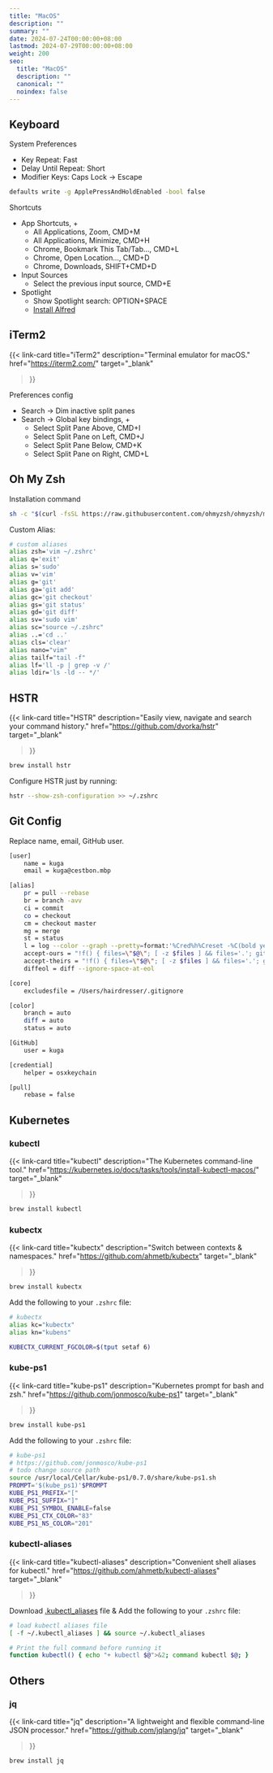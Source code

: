 ```yaml
---
title: "MacOS"
description: ""
summary: ""
date: 2024-07-24T00:00:00+08:00
lastmod: 2024-07-29T00:00:00+08:00
weight: 200
seo:
  title: "MacOS"
  description: ""
  canonical: ""
  noindex: false
---
```


## Keyboard

System Preferences

* Key Repeat: Fast
* Delay Until Repeat: Short
* Modifier Keys: Caps Lock -> Escape

```bash {frame="none"}
defaults write -g ApplePressAndHoldEnabled -bool false
```

Shortcuts

* App Shortcuts, +
  * All Applications, Zoom, CMD+M
  * All Applications, Minimize, CMD+H
  * Chrome, Bookmark This Tab/Tab..., CMD+L
  * Chrome, Open Location..., CMD+D
  * Chrome, Downloads, SHIFT+CMD+D
* Input Sources
  * Select the previous input source, CMD+E
* Spotlight
  * Show Spotlight search: OPTION+SPACE
  * [Install Alfred](https://www.alfredapp.com/)

## iTerm2

{{< link-card
  title="iTerm2"
  description="Terminal emulator for macOS."
  href="https://iterm2.com/"
  target="_blank"
>}}

Preferences config

* Search -> Dim inactive split panes
* Search -> Global key bindings, +
  * Select Split Pane Above, CMD+I
  * Select Split Pane on Left, CMD+J
  * Select Split Pane Below, CMD+K
  * Select Split Pane on Right, CMD+L

## Oh My Zsh

Installation command

```bash {frame="none"}
sh -c "$(curl -fsSL https://raw.githubusercontent.com/ohmyzsh/ohmyzsh/master/tools/install.sh)"
```

Custom Alias:

```bash {frame="none"}
# custom aliases
alias zsh='vim ~/.zshrc'
alias q='exit'
alias s='sudo'
alias v='vim'
alias g='git'
alias ga='git add'
alias gc='git checkout'
alias gs='git status'
alias gd='git diff'
alias sv='sudo vim'
alias sc="source ~/.zshrc"
alias ..='cd ..'
alias cls='clear'
alias nano="vim"
alias tailf="tail -f"
alias lf='ll -p | grep -v /'
alias ldir='ls -ld -- */'
```

## HSTR

{{< link-card
  title="HSTR"
  description="Easily view, navigate and search your command history."
  href="https://github.com/dvorka/hstr"
  target="_blank"
>}}

```bash {frame="none"}
brew install hstr
```

Configure HSTR just by running:

```bash {frame="none"}
hstr --show-zsh-configuration >> ~/.zshrc
```

## Git Config

Replace name, email, GitHub user.

```bash {frame="none"}
[user]
    name = kuga
    email = kuga@cestbon.mbp

[alias]
    pr = pull --rebase
    br = branch -avv
    ci = commit
    co = checkout
    cm = checkout master
    mg = merge
    st = status
    l = log --color --graph --pretty=format:'%Cred%h%Creset -%C(bold yellow)%d%Creset %s %Cgreen(%cd) %C(bold blue)<%an>%Creset' --abbrev-commit
    accept-ours = "!f() { files=\"$@\"; [ -z $files ] && files='.'; git checkout --ours -- $files; git add -u $files; }; f"
    accept-theirs = "!f() { files=\"$@\"; [ -z $files ] && files='.'; git checkout --theirs -- $files; git add -u $files; }; f"
    diffeol = diff --ignore-space-at-eol

[core]
    excludesfile = /Users/hairdresser/.gitignore

[color]
    branch = auto
    diff = auto
    status = auto

[GitHub]
    user = kuga

[credential]
    helper = osxkeychain

[pull]
    rebase = false
```

## Kubernetes

### kubectl

{{< link-card
  title="kubectl"
  description="The Kubernetes command-line tool."
  href="https://kubernetes.io/docs/tasks/tools/install-kubectl-macos/"
  target="_blank"
>}}

```bash {frame="none"}
brew install kubectl
```

### kubectx

{{< link-card
  title="kubectx"
  description="Switch between contexts & namespaces."
  href="https://github.com/ahmetb/kubectx"
  target="_blank"
>}}

```bash {frame="none"}
brew install kubectx
```

Add the following to your `.zshrc` file:

```bash {frame="none"}
# kubectx
alias kc="kubectx"
alias kn="kubens"

KUBECTX_CURRENT_FGCOLOR=$(tput setaf 6)
```

### kube-ps1

{{< link-card
  title="kube-ps1"
  description="Kubernetes prompt for bash and zsh."
  href="https://github.com/jonmosco/kube-ps1"
  target="_blank"
>}}

```bash {frame="none"}
brew install kube-ps1
```

Add the following to your `.zshrc` file:

```bash {frame="none"}
# kube-ps1
# https://github.com/jonmosco/kube-ps1
# todo change source path
source /usr/local/Cellar/kube-ps1/0.7.0/share/kube-ps1.sh
PROMPT='$(kube_ps1)'$PROMPT
KUBE_PS1_PREFIX="["
KUBE_PS1_SUFFIX="]"
KUBE_PS1_SYMBOL_ENABLE=false
KUBE_PS1_CTX_COLOR="83"
KUBE_PS1_NS_COLOR="201"
```

### kubectl-aliases

{{< link-card
  title="kubectl-aliases"
  description="Convenient shell aliases for kubectl."
  href="https://github.com/ahmetb/kubectl-aliases"
  target="_blank"
>}}

Download [.kubectl\_aliases](https://raw.githubusercontent.com/ahmetb/kubectl-aliases/master/.kubectl\_aliases) file & Add the following to your `.zshrc` file:

```bash {frame="none"}
# load kubectl aliases file
[ -f ~/.kubectl_aliases ] && source ~/.kubectl_aliases

# Print the full command before running it
function kubectl() { echo "+ kubectl $@">&2; command kubectl $@; }
```

## Others

### jq

{{< link-card
  title="jq"
  description="A lightweight and flexible command-line JSON processor."
  href="https://github.com/jqlang/jq"
  target="_blank"
>}}

```bash {frame="none"}
brew install jq
```
